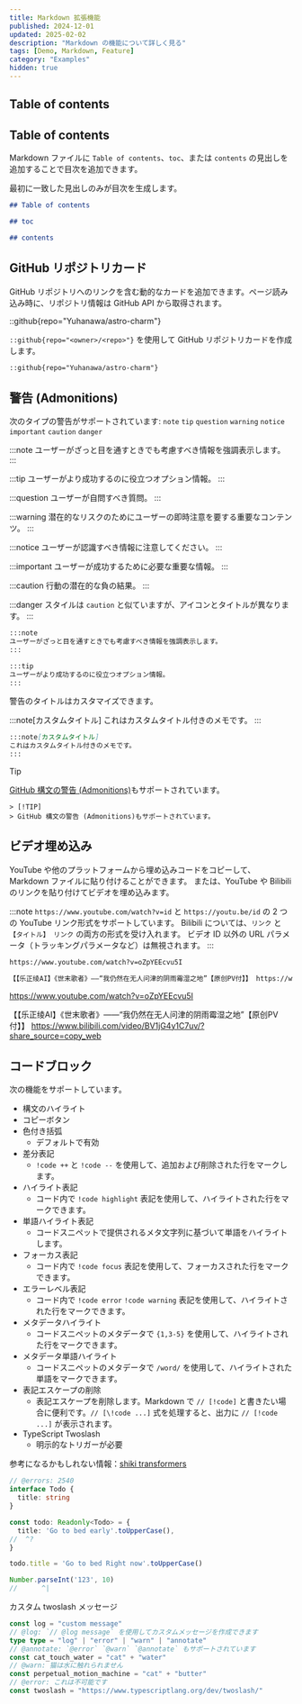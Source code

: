 ```yaml
---
title: Markdown 拡張機能
published: 2024-12-01
updated: 2025-02-02
description: "Markdown の機能について詳しく見る"
tags: [Demo, Markdown, Feature]
category: "Examples"
hidden: true
---
```


## Table of contents

## Table of contents

Markdown ファイルに `Table of contents`、`toc`、または `contents` の見出しを追加することで目次を追加できます。

最初に一致した見出しのみが目次を生成します。

```markdown
## Table of contents
```
```markdown
## toc
```
```markdown
## contents
```

## GitHub リポジトリカード

GitHub リポジトリへのリンクを含む動的なカードを追加できます。ページ読み込み時に、リポジトリ情報は GitHub API から取得されます。

::github{repo="Yuhanawa/astro-charm"}

`::github{repo="<owner>/<repo>"}` を使用して GitHub リポジトリカードを作成します。

```markdown
::github{repo="Yuhanawa/astro-charm"}
```

## 警告 (Admonitions)

次のタイプの警告がサポートされています: `note` `tip` `question` `warning` `notice` `important` `caution` `danger`

:::note
ユーザーがざっと目を通すときでも考慮すべき情報を強調表示します。
:::

:::tip
ユーザーがより成功するのに役立つオプション情報。
:::

:::question
ユーザーが自問すべき質問。
:::

:::warning
潜在的なリスクのためにユーザーの即時注意を要する重要なコンテンツ。
:::

:::notice
ユーザーが認識すべき情報に注意してください。
:::

:::important
ユーザーが成功するために必要な重要な情報。
:::

:::caution
行動の潜在的な負の結果。
:::

:::danger
スタイルは `caution` と似ていますが、アイコンとタイトルが異なります。
:::

```markdown
:::note
ユーザーがざっと目を通すときでも考慮すべき情報を強調表示します。
:::

:::tip
ユーザーがより成功するのに役立つオプション情報。
:::
```

警告のタイトルはカスタマイズできます。

:::note[カスタムタイトル]
これはカスタムタイトル付きのメモです。
:::

```markdown
:::note[カスタムタイトル]
これはカスタムタイトル付きのメモです。
:::
```

> [!TIP]
> [GitHub 構文の警告 (Admonitions)](https://github.com/orgs/community/discussions/16925)もサポートされています。

```
> [!TIP]
> GitHub 構文の警告 (Admonitions)もサポートされています。
```

## ビデオ埋め込み

YouTube や他のプラットフォームから埋め込みコードをコピーして、Markdown ファイルに貼り付けることができます。
または、YouTube や Bilibili のリンクを貼り付けてビデオを埋め込みます。

:::note
`https://www.youtube.com/watch?v=id` と `https://youtu.be/id` の 2 つの YouTube リンク形式をサポートしています。
Bilibili については、`リンク` と `【タイトル】 リンク` の両方の形式を受け入れます。
ビデオ ID 以外の URL パラメータ（トラッキングパラメータなど）は無視されます。
:::

```markdown
https://www.youtube.com/watch?v=oZpYEEcvu5I

【【乐正绫AI】《世末歌者》——“我仍然在无人问津的阴雨霉湿之地”【原创PV付】】 https://www.bilibili.com/video/BV1jG4y1C7uv/?share_source=copy_web
```

https://www.youtube.com/watch?v=oZpYEEcvu5I

【【乐正绫AI】《世末歌者》——“我仍然在无人问津的阴雨霉湿之地”【原创PV付】】 https://www.bilibili.com/video/BV1jG4y1C7uv/?share_source=copy_web

## コードブロック

次の機能をサポートしています。

- 構文のハイライト
- コピーボタン
- 色付き括弧
  - デフォルトで有効
- 差分表記
  - `!code ++` と `!code --` を使用して、追加および削除された行をマークします。
- ハイライト表記
  - コード内で `!code highlight` 表記を使用して、ハイライトされた行をマークできます。
- 単語ハイライト表記
  - コードスニペットで提供されるメタ文字列に基づいて単語をハイライトします。
- フォーカス表記
  - コード内で `!code focus` 表記を使用して、フォーカスされた行をマークできます。
- エラーレベル表記
  - コード内で `!code error` `!code warning` 表記を使用して、ハイライトされた行をマークできます。
- メタデータハイライト
  - コードスニペットのメタデータで `{1,3-5}` を使用して、ハイライトされた行をマークできます。
- メタデータ単語ハイライト
  - コードスニペットのメタデータで `/word/` を使用して、ハイライトされた単語をマークできます。
- 表記エスケープの削除
  - 表記エスケープを削除します。Markdown で `// [!code]` と書きたい場合に便利です。`// [\!code ...]` 式を処理すると、出力に `// [!code ...]` が表示されます。
- TypeScript Twoslash
  - 明示的なトリガーが必要

参考になるかもしれない情報：[shiki transformers](https://shiki.style/packages/transformers)

```ts twoslash title="TypeScript Twoslash"
// @errors: 2540
interface Todo {
  title: string
}

const todo: Readonly<Todo> = {
  title: 'Go to bed early'.toUpperCase(),
//  ^?
}

todo.title = 'Go to bed Right now'.toUpperCase()

Number.parseInt('123', 10)
//      ^|
```

カスタム twoslash メッセージ
```ts twoslash
const log = "custom message"
// @log: `// @log message` を使用してカスタムメッセージを作成できます
type type = "log" | "error" | "warn" | "annotate"
// @annotate: `@error` `@warn` `@annotate` もサポートされています
const cat_touch_water = "cat" + "water"
// @warn: 猫は水に触れられません
const perpetual_motion_machine = "cat" + "butter"
// @error: これは不可能です
const twoslash = "https://www.typescriptlang.org/dev/twoslash/"
```
